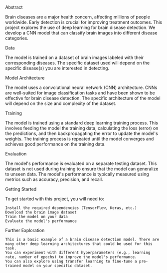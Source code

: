 Abstract

Brain diseases are a major health concern, affecting millions of people worldwide. Early detection is crucial for improving treatment outcomes. This project explores the use of deep learning for brain disease detection. We develop a CNN model that can classify brain images into different disease categories.

Data

The model is trained on a dataset of brain images labeled with their corresponding diseases. The specific dataset used will depend on the specific disease(s) you are interested in detecting.

Model Architecture

The model uses a convolutional neural network (CNN) architecture. CNNs are well-suited for image classification tasks and have been shown to be effective for brain disease detection. The specific architecture of the model will depend on the size and complexity of the dataset.

Training

The model is trained using a standard deep learning training process. This involves feeding the model the training data, calculating the loss (error) on the predictions, and then backpropagating the error to update the model's weights. The training process is repeated until the model converges and achieves good performance on the training data.

Evaluation

The model's performance is evaluated on a separate testing dataset. This dataset is not used during training to ensure that the model can generalize to unseen data. The model's performance is typically measured using metrics such as accuracy, precision, and recall.

Getting Started

To get started with this project, you will need to:

    Install the required dependencies (TensorFlow, Keras, etc.)
    Download the brain image dataset
    Train the model on your data
    Evaluate the model's performance

Further Exploration

    This is a basic example of a brain disease detection model. There are many other deep learning architectures that could be used for this task.
    You can experiment with different hyperparameters (e.g., learning rate, number of epochs) to improve the model's performance.
    You can also explore using transfer learning to fine-tune a pre-trained model on your specific dataset.
